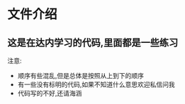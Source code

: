 # 文件介绍

## 这是在达内学习的代码,里面都是一些练习

注意: 

* 顺序有些混乱,但是总体是按照从上到下的顺序
* 有一些没有标明的代码,如果不知道什么意思欢迎私信问我
* 代码写的不好,还请海涵

